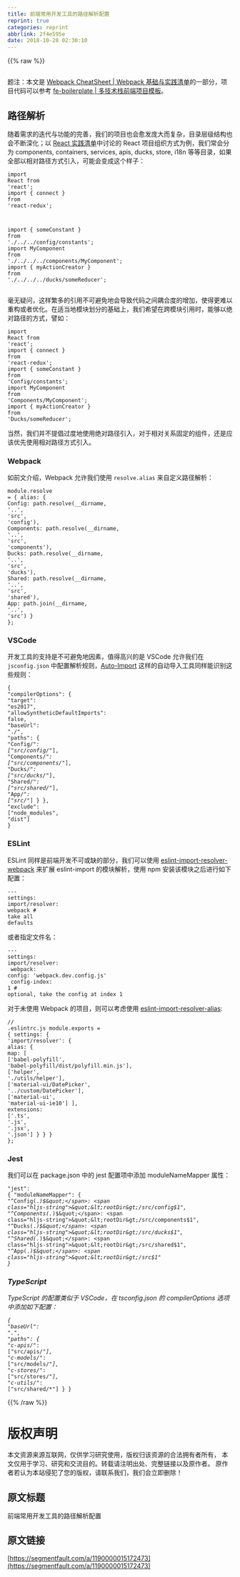 ```yaml
---
title: 前端常用开发工具的路径解析配置
reprint: true
categories: reprint
abbrlink: 2f4e595e
date: 2018-10-28 02:30:10
---
```


{{% raw %}}
<p><span class="img-wrap"><img data-src="/img/remote/1460000015172478" src="https://static.alili.tech/img/remote/1460000015172478" alt="" title="" style="cursor:pointer;display:inline"></span></p><p>&#x9898;&#x6CE8;&#xFF1A;&#x672C;&#x6587;&#x662F; <a href="https://github.com/wxyyxc1992/Awesome-CheatSheet/blob/master/Web/DevPractices/Bundler/Webpack-CheatSheet.md" rel="nofollow noreferrer" target="_blank">Webpack CheatSheet | Webpack &#x57FA;&#x7840;&#x4E0E;&#x5B9E;&#x8DF5;&#x6E05;&#x5355;</a>&#x7684;&#x4E00;&#x90E8;&#x5206;&#xFF0C;&#x9879;&#x76EE;&#x4EE3;&#x7801;&#x53EF;&#x4EE5;&#x53C2;&#x8003; <a href="https://github.com/wxyyxc1992/fe-boilerplate" rel="nofollow noreferrer" target="_blank">fe-boilerplate | &#x591A;&#x6280;&#x672F;&#x6808;&#x524D;&#x7AEF;&#x9879;&#x76EE;&#x6A21;&#x677F;</a>&#x3002;</p><h2 id="articleHeader0">&#x8DEF;&#x5F84;&#x89E3;&#x6790;</h2><p>&#x968F;&#x7740;&#x9700;&#x6C42;&#x7684;&#x8FED;&#x4EE3;&#x4E0E;&#x529F;&#x80FD;&#x7684;&#x5B8C;&#x5584;&#xFF0C;&#x6211;&#x4EEC;&#x7684;&#x9879;&#x76EE;&#x4E5F;&#x4F1A;&#x6108;&#x53D1;&#x5E9E;&#x5927;&#x800C;&#x590D;&#x6742;&#xFF0C;&#x76EE;&#x5F55;&#x5C42;&#x7EA7;&#x7ED3;&#x6784;&#x4E5F;&#x4F1A;&#x4E0D;&#x65AD;&#x6DF1;&#x5316;&#xFF1B;&#x4EE5; <a href="https://parg.co/YWj" rel="nofollow noreferrer" target="_blank">React &#x5B9E;&#x8DF5;&#x6E05;&#x5355;</a>&#x4E2D;&#x8BA8;&#x8BBA;&#x7684; React &#x9879;&#x76EE;&#x7EC4;&#x7EC7;&#x65B9;&#x5F0F;&#x4E3A;&#x4F8B;&#xFF0C;&#x6211;&#x4EEC;&#x5E38;&#x4F1A;&#x5206;&#x4E3A; components, containers, services, apis, ducks, store, i18n &#x7B49;&#x7B49;&#x76EE;&#x5F55;&#xFF0C;&#x5982;&#x679C;&#x5168;&#x90E8;&#x4EE5;&#x76F8;&#x5BF9;&#x8DEF;&#x5F84;&#x65B9;&#x5F0F;&#x5F15;&#x5165;&#xFF0C;&#x53EF;&#x80FD;&#x4F1A;&#x53D8;&#x6210;&#x8FD9;&#x4E2A;&#x6837;&#x5B50;&#xFF1A;</p><div class="widget-codetool" style="display:none"><div class="widget-codetool--inner"><span class="selectCode code-tool" data-toggle="tooltip" data-placement="top" title="" data-original-title="&#x5168;&#x9009;"></span> <span type="button" class="copyCode code-tool" data-toggle="tooltip" data-placement="top" data-clipboard-text="import React from &apos;react&apos;;
import { connect } from &apos;react-redux&apos;;

import { someConstant } from &apos;./../../config/constants&apos;;
import MyComponent from &apos;./../../../components/MyComponent&apos;;
import { myActionCreator } from &apos;./../../../ducks/someReducer&apos;;" title="" data-original-title="&#x590D;&#x5236;"></span> <span type="button" class="saveToNote code-tool" data-toggle="tooltip" data-placement="top" title="" data-original-title="&#x653E;&#x8FDB;&#x7B14;&#x8BB0;"></span></div></div><pre class="javascript hljs"><code class="js"><span class="hljs-keyword">import</span> React <span class="hljs-keyword">from</span> <span class="hljs-string">&apos;react&apos;</span>;
<span class="hljs-keyword">import</span> { connect } <span class="hljs-keyword">from</span> <span class="hljs-string">&apos;react-redux&apos;</span>;

<span class="hljs-keyword">import</span> { someConstant } <span class="hljs-keyword">from</span> <span class="hljs-string">&apos;./../../config/constants&apos;</span>;
<span class="hljs-keyword">import</span> MyComponent <span class="hljs-keyword">from</span> <span class="hljs-string">&apos;./../../../components/MyComponent&apos;</span>;
<span class="hljs-keyword">import</span> { myActionCreator } <span class="hljs-keyword">from</span> <span class="hljs-string">&apos;./../../../ducks/someReducer&apos;</span>;</code></pre><p>&#x6BEB;&#x65E0;&#x7591;&#x95EE;&#xFF0C;&#x8FD9;&#x6837;&#x7E41;&#x591A;&#x7684;&#x5F15;&#x7528;&#x4E0D;&#x53EF;&#x907F;&#x514D;&#x5730;&#x4F1A;&#x5BFC;&#x81F4;&#x4EE3;&#x7801;&#x4E4B;&#x95F4;&#x8026;&#x5408;&#x5EA6;&#x7684;&#x589E;&#x52A0;&#xFF0C;&#x4F7F;&#x5F97;&#x66F4;&#x96BE;&#x4EE5;&#x91CD;&#x6784;&#x6216;&#x8005;&#x4F18;&#x5316;&#x3002;&#x5728;&#x9002;&#x5F53;&#x5730;&#x6A21;&#x5757;&#x5212;&#x5206;&#x7684;&#x57FA;&#x7840;&#x4E0A;&#xFF0C;&#x6211;&#x4EEC;&#x5E0C;&#x671B;&#x5728;&#x8DE8;&#x6A21;&#x5757;&#x5F15;&#x7528;&#x65F6;&#xFF0C;&#x80FD;&#x591F;&#x4EE5;&#x7EDD;&#x5BF9;&#x8DEF;&#x5F84;&#x7684;&#x65B9;&#x5F0F;&#xFF0C;&#x8B6C;&#x5982;&#xFF1A;</p><div class="widget-codetool" style="display:none"><div class="widget-codetool--inner"><span class="selectCode code-tool" data-toggle="tooltip" data-placement="top" title="" data-original-title="&#x5168;&#x9009;"></span> <span type="button" class="copyCode code-tool" data-toggle="tooltip" data-placement="top" data-clipboard-text="import React from &apos;react&apos;;
import { connect } from &apos;react-redux&apos;;
import { someConstant } from &apos;Config/constants&apos;;
import MyComponent from &apos;Components/MyComponent&apos;;
import { myActionCreator } from &apos;Ducks/someReducer&apos;;" title="" data-original-title="&#x590D;&#x5236;"></span> <span type="button" class="saveToNote code-tool" data-toggle="tooltip" data-placement="top" title="" data-original-title="&#x653E;&#x8FDB;&#x7B14;&#x8BB0;"></span></div></div><pre class="javascript hljs"><code class="js"><span class="hljs-keyword">import</span> React <span class="hljs-keyword">from</span> <span class="hljs-string">&apos;react&apos;</span>;
<span class="hljs-keyword">import</span> { connect } <span class="hljs-keyword">from</span> <span class="hljs-string">&apos;react-redux&apos;</span>;
<span class="hljs-keyword">import</span> { someConstant } <span class="hljs-keyword">from</span> <span class="hljs-string">&apos;Config/constants&apos;</span>;
<span class="hljs-keyword">import</span> MyComponent <span class="hljs-keyword">from</span> <span class="hljs-string">&apos;Components/MyComponent&apos;</span>;
<span class="hljs-keyword">import</span> { myActionCreator } <span class="hljs-keyword">from</span> <span class="hljs-string">&apos;Ducks/someReducer&apos;</span>;</code></pre><p>&#x5F53;&#x7136;&#xFF0C;&#x6211;&#x4EEC;&#x5E76;&#x4E0D;&#x63D0;&#x5021;&#x8FC7;&#x5EA6;&#x5730;&#x4F7F;&#x7528;&#x7EDD;&#x5BF9;&#x8DEF;&#x5F84;&#x5F15;&#x5165;&#xFF0C;&#x5BF9;&#x4E8E;&#x76F8;&#x5BF9;&#x5173;&#x7CFB;&#x56FA;&#x5B9A;&#x7684;&#x7EC4;&#x4EF6;&#xFF0C;&#x8FD8;&#x662F;&#x5E94;&#x8BE5;&#x4F18;&#x5148;&#x4F7F;&#x7528;&#x76F8;&#x5BF9;&#x8DEF;&#x5F84;&#x65B9;&#x5F0F;&#x5F15;&#x5165;&#x3002;</p><h3 id="articleHeader1">Webpack</h3><p>&#x5982;&#x524D;&#x6587;&#x4ECB;&#x7ECD;&#xFF0C;Webpack &#x5141;&#x8BB8;&#x6211;&#x4EEC;&#x4F7F;&#x7528; <code>resolve.alias</code> &#x6765;&#x81EA;&#x5B9A;&#x4E49;&#x8DEF;&#x5F84;&#x89E3;&#x6790;&#xFF1A;</p><div class="widget-codetool" style="display:none"><div class="widget-codetool--inner"><span class="selectCode code-tool" data-toggle="tooltip" data-placement="top" title="" data-original-title="&#x5168;&#x9009;"></span> <span type="button" class="copyCode code-tool" data-toggle="tooltip" data-placement="top" data-clipboard-text="module.resolve = {
  alias: {
    Config: path.resolve(__dirname, &apos;..&apos;, &apos;src&apos;, &apos;config&apos;),
    Components: path.resolve(__dirname, &apos;..&apos;, &apos;src&apos;, &apos;components&apos;),
    Ducks: path.resolve(__dirname, &apos;..&apos;, &apos;src&apos;, &apos;ducks&apos;),
    Shared: path.resolve(__dirname, &apos;..&apos;, &apos;src&apos;, &apos;shared&apos;),
    App: path.join(__dirname, &apos;..&apos;, &apos;src&apos;)
  }
};" title="" data-original-title="&#x590D;&#x5236;"></span> <span type="button" class="saveToNote code-tool" data-toggle="tooltip" data-placement="top" title="" data-original-title="&#x653E;&#x8FDB;&#x7B14;&#x8BB0;"></span></div></div><pre class="javascript hljs"><code class="js"><span class="hljs-built_in">module</span>.resolve = {
  <span class="hljs-attr">alias</span>: {
    <span class="hljs-attr">Config</span>: path.resolve(__dirname, <span class="hljs-string">&apos;..&apos;</span>, <span class="hljs-string">&apos;src&apos;</span>, <span class="hljs-string">&apos;config&apos;</span>),
    <span class="hljs-attr">Components</span>: path.resolve(__dirname, <span class="hljs-string">&apos;..&apos;</span>, <span class="hljs-string">&apos;src&apos;</span>, <span class="hljs-string">&apos;components&apos;</span>),
    <span class="hljs-attr">Ducks</span>: path.resolve(__dirname, <span class="hljs-string">&apos;..&apos;</span>, <span class="hljs-string">&apos;src&apos;</span>, <span class="hljs-string">&apos;ducks&apos;</span>),
    <span class="hljs-attr">Shared</span>: path.resolve(__dirname, <span class="hljs-string">&apos;..&apos;</span>, <span class="hljs-string">&apos;src&apos;</span>, <span class="hljs-string">&apos;shared&apos;</span>),
    <span class="hljs-attr">App</span>: path.join(__dirname, <span class="hljs-string">&apos;..&apos;</span>, <span class="hljs-string">&apos;src&apos;</span>)
  }
};</code></pre><h3 id="articleHeader2">VSCode</h3><p>&#x5F00;&#x53D1;&#x5DE5;&#x5177;&#x7684;&#x652F;&#x6301;&#x662F;&#x4E0D;&#x53EF;&#x907F;&#x514D;&#x5730;&#x56E0;&#x7D20;&#xFF0C;&#x503C;&#x5F97;&#x9AD8;&#x5174;&#x7684;&#x662F; VSCode &#x5141;&#x8BB8;&#x6211;&#x4EEC;&#x5728; <code>jsconfig.json</code> &#x4E2D;&#x914D;&#x7F6E;&#x89E3;&#x6790;&#x89C4;&#x5219;&#xFF0C;<a href="https://github.com/soates/Auto-Import" rel="nofollow noreferrer" target="_blank">Auto-Import</a> &#x8FD9;&#x6837;&#x7684;&#x81EA;&#x52A8;&#x5BFC;&#x5165;&#x5DE5;&#x5177;&#x540C;&#x6837;&#x80FD;&#x8BC6;&#x522B;&#x8FD9;&#x4E9B;&#x89C4;&#x5219;&#xFF1A;</p><div class="widget-codetool" style="display:none"><div class="widget-codetool--inner"><span class="selectCode code-tool" data-toggle="tooltip" data-placement="top" title="" data-original-title="&#x5168;&#x9009;"></span> <span type="button" class="copyCode code-tool" data-toggle="tooltip" data-placement="top" data-clipboard-text="{
  &quot;compilerOptions&quot;: {
    &quot;target&quot;: &quot;es2017&quot;,
    &quot;allowSyntheticDefaultImports&quot;: false,
    &quot;baseUrl&quot;: &quot;./&quot;,
    &quot;paths&quot;: {
      &quot;Config/*&quot;: [&quot;src/config/*&quot;],
      &quot;Components/*&quot;: [&quot;src/components/*&quot;],
      &quot;Ducks/*&quot;: [&quot;src/ducks/*&quot;],
      &quot;Shared/*&quot;: [&quot;src/shared/*&quot;],
      &quot;App/*&quot;: [&quot;src/*&quot;]
    }
  },
  &quot;exclude&quot;: [&quot;node_modules&quot;, &quot;dist&quot;]
}" title="" data-original-title="&#x590D;&#x5236;"></span> <span type="button" class="saveToNote code-tool" data-toggle="tooltip" data-placement="top" title="" data-original-title="&#x653E;&#x8FDB;&#x7B14;&#x8BB0;"></span></div></div><pre class="javascript hljs"><code class="js">{
  <span class="hljs-string">&quot;compilerOptions&quot;</span>: {
    <span class="hljs-string">&quot;target&quot;</span>: <span class="hljs-string">&quot;es2017&quot;</span>,
    <span class="hljs-string">&quot;allowSyntheticDefaultImports&quot;</span>: <span class="hljs-literal">false</span>,
    <span class="hljs-string">&quot;baseUrl&quot;</span>: <span class="hljs-string">&quot;./&quot;</span>,
    <span class="hljs-string">&quot;paths&quot;</span>: {
      <span class="hljs-string">&quot;Config/*&quot;</span>: [<span class="hljs-string">&quot;src/config/*&quot;</span>],
      <span class="hljs-string">&quot;Components/*&quot;</span>: [<span class="hljs-string">&quot;src/components/*&quot;</span>],
      <span class="hljs-string">&quot;Ducks/*&quot;</span>: [<span class="hljs-string">&quot;src/ducks/*&quot;</span>],
      <span class="hljs-string">&quot;Shared/*&quot;</span>: [<span class="hljs-string">&quot;src/shared/*&quot;</span>],
      <span class="hljs-string">&quot;App/*&quot;</span>: [<span class="hljs-string">&quot;src/*&quot;</span>]
    }
  },
  <span class="hljs-string">&quot;exclude&quot;</span>: [<span class="hljs-string">&quot;node_modules&quot;</span>, <span class="hljs-string">&quot;dist&quot;</span>]
}</code></pre><h3 id="articleHeader3">ESLint</h3><p>ESLint &#x540C;&#x6837;&#x662F;&#x524D;&#x7AEF;&#x5F00;&#x53D1;&#x4E0D;&#x53EF;&#x6216;&#x7F3A;&#x7684;&#x90E8;&#x5206;&#xFF0C;&#x6211;&#x4EEC;&#x53EF;&#x4EE5;&#x4F7F;&#x7528; <a href="https://www.npmjs.com/package/eslint-import-resolver-webpack" rel="nofollow noreferrer" target="_blank">eslint-import-resolver-webpack</a> &#x6765;&#x6269;&#x5C55; eslint-import &#x7684;&#x6A21;&#x5757;&#x89E3;&#x6790;&#xFF0C;&#x4F7F;&#x7528; npm &#x5B89;&#x88C5;&#x8BE5;&#x6A21;&#x5757;&#x4E4B;&#x540E;&#x8FDB;&#x884C;&#x5982;&#x4E0B;&#x914D;&#x7F6E;&#xFF1A;</p><div class="widget-codetool" style="display:none"><div class="widget-codetool--inner"><span class="selectCode code-tool" data-toggle="tooltip" data-placement="top" title="" data-original-title="&#x5168;&#x9009;"></span> <span type="button" class="copyCode code-tool" data-toggle="tooltip" data-placement="top" data-clipboard-text="---
settings:
  import/resolver: webpack  # take all defaults" title="" data-original-title="&#x590D;&#x5236;"></span> <span type="button" class="saveToNote code-tool" data-toggle="tooltip" data-placement="top" title="" data-original-title="&#x653E;&#x8FDB;&#x7B14;&#x8BB0;"></span></div></div><pre class="yaml hljs"><code class="yaml"><span class="hljs-meta">---</span>
<span class="hljs-attr">settings:</span>
  <span class="hljs-string">import/resolver:</span> <span class="hljs-string">webpack</span>  <span class="hljs-comment"># take all defaults</span></code></pre><p>&#x6216;&#x8005;&#x6307;&#x5B9A;&#x6587;&#x4EF6;&#x540D;&#xFF1A;</p><div class="widget-codetool" style="display:none"><div class="widget-codetool--inner"><span class="selectCode code-tool" data-toggle="tooltip" data-placement="top" title="" data-original-title="&#x5168;&#x9009;"></span> <span type="button" class="copyCode code-tool" data-toggle="tooltip" data-placement="top" data-clipboard-text="---
settings:
  import/resolver:
    webpack:
      config: &apos;webpack.dev.config.js&apos;
      config-index: 1   # optional, take the config at index 1" title="" data-original-title="&#x590D;&#x5236;"></span> <span type="button" class="saveToNote code-tool" data-toggle="tooltip" data-placement="top" title="" data-original-title="&#x653E;&#x8FDB;&#x7B14;&#x8BB0;"></span></div></div><pre class="yaml hljs"><code class="yaml"><span class="hljs-meta">---</span>
<span class="hljs-attr">settings:</span>
  <span class="hljs-string">import/resolver:</span>
<span class="hljs-attr">    webpack:</span>
<span class="hljs-attr">      config:</span> <span class="hljs-string">&apos;webpack.dev.config.js&apos;</span>
<span class="hljs-attr">      config-index:</span> <span class="hljs-number">1</span>   <span class="hljs-comment"># optional, take the config at index 1</span></code></pre><p>&#x5BF9;&#x4E8E;&#x672A;&#x4F7F;&#x7528; Webpack &#x7684;&#x9879;&#x76EE;&#xFF0C;&#x5219;&#x53EF;&#x4EE5;&#x8003;&#x8651;&#x4F7F;&#x7528; <a href="https://www.npmjs.com/package/eslint-import-resolver-alias" rel="nofollow noreferrer" target="_blank">eslint-import-resolver-alias</a>:</p><div class="widget-codetool" style="display:none"><div class="widget-codetool--inner"><span class="selectCode code-tool" data-toggle="tooltip" data-placement="top" title="" data-original-title="&#x5168;&#x9009;"></span> <span type="button" class="copyCode code-tool" data-toggle="tooltip" data-placement="top" data-clipboard-text="// .eslintrc.js
module.exports = {
  settings: {
    &apos;import/resolver&apos;: {
      alias: {
        map: [
          [&apos;babel-polyfill&apos;, &apos;babel-polyfill/dist/polyfill.min.js&apos;],
          [&apos;helper&apos;, &apos;./utils/helper&apos;],
          [&apos;material-ui/DatePicker&apos;, &apos;../custom/DatePicker&apos;],
          [&apos;material-ui&apos;, &apos;material-ui-ie10&apos;]
        ],
        extensions: [&apos;.ts&apos;, &apos;.js&apos;, &apos;.jsx&apos;, &apos;.json&apos;]
      }
    }
  }
};" title="" data-original-title="&#x590D;&#x5236;"></span> <span type="button" class="saveToNote code-tool" data-toggle="tooltip" data-placement="top" title="" data-original-title="&#x653E;&#x8FDB;&#x7B14;&#x8BB0;"></span></div></div><pre class="javascript hljs"><code class="js"><span class="hljs-comment">// .eslintrc.js</span>
<span class="hljs-built_in">module</span>.exports = {
  <span class="hljs-attr">settings</span>: {
    <span class="hljs-string">&apos;import/resolver&apos;</span>: {
      <span class="hljs-attr">alias</span>: {
        <span class="hljs-attr">map</span>: [
          [<span class="hljs-string">&apos;babel-polyfill&apos;</span>, <span class="hljs-string">&apos;babel-polyfill/dist/polyfill.min.js&apos;</span>],
          [<span class="hljs-string">&apos;helper&apos;</span>, <span class="hljs-string">&apos;./utils/helper&apos;</span>],
          [<span class="hljs-string">&apos;material-ui/DatePicker&apos;</span>, <span class="hljs-string">&apos;../custom/DatePicker&apos;</span>],
          [<span class="hljs-string">&apos;material-ui&apos;</span>, <span class="hljs-string">&apos;material-ui-ie10&apos;</span>]
        ],
        <span class="hljs-attr">extensions</span>: [<span class="hljs-string">&apos;.ts&apos;</span>, <span class="hljs-string">&apos;.js&apos;</span>, <span class="hljs-string">&apos;.jsx&apos;</span>, <span class="hljs-string">&apos;.json&apos;</span>]
      }
    }
  }
};</code></pre><h3 id="articleHeader4">Jest</h3><p>&#x6211;&#x4EEC;&#x53EF;&#x4EE5;&#x5728; package.json &#x4E2D;&#x7684; jest &#x914D;&#x7F6E;&#x9879;&#x4E2D;&#x6DFB;&#x52A0; moduleNameMapper &#x5C5E;&#x6027;&#xFF1A;</p><div class="widget-codetool" style="display:none"><div class="widget-codetool--inner"><span class="selectCode code-tool" data-toggle="tooltip" data-placement="top" title="" data-original-title="&#x5168;&#x9009;"></span> <span type="button" class="copyCode code-tool" data-toggle="tooltip" data-placement="top" data-clipboard-text="&quot;jest&quot;: {
  &quot;moduleNameMapper&quot;: {
    &quot;^Config(.*)$&quot;: &quot;&lt;rootDir&gt;/src/config$1&quot;,
    &quot;^Components(.*)$&quot;: &quot;&lt;rootDir&gt;/src/components$1&quot;,
    &quot;^Ducks(.*)$&quot;: &quot;&lt;rootDir&gt;/src/ducks$1&quot;,
    &quot;^Shared(.*)$&quot;: &quot;&lt;rootDir&gt;/src/shared$1&quot;,
    &quot;^App(.*)$&quot;: &quot;&lt;rootDir&gt;/src$1&quot;
}" title="" data-original-title="&#x590D;&#x5236;"></span> <span type="button" class="saveToNote code-tool" data-toggle="tooltip" data-placement="top" title="" data-original-title="&#x653E;&#x8FDB;&#x7B14;&#x8BB0;"></span></div></div><pre class="json hljs"><code class="json"><span class="hljs-string">&quot;jest&quot;</span>: {
  <span class="hljs-attr">&quot;moduleNameMapper&quot;</span>: {
    <span class="hljs-attr">&quot;^Config(.*)$&quot;</span>: <span class="hljs-string">&quot;&lt;rootDir&gt;/src/config$1&quot;</span>,
    <span class="hljs-attr">&quot;^Components(.*)$&quot;</span>: <span class="hljs-string">&quot;&lt;rootDir&gt;/src/components$1&quot;</span>,
    <span class="hljs-attr">&quot;^Ducks(.*)$&quot;</span>: <span class="hljs-string">&quot;&lt;rootDir&gt;/src/ducks$1&quot;</span>,
    <span class="hljs-attr">&quot;^Shared(.*)$&quot;</span>: <span class="hljs-string">&quot;&lt;rootDir&gt;/src/shared$1&quot;</span>,
    <span class="hljs-attr">&quot;^App(.*)$&quot;</span>: <span class="hljs-string">&quot;&lt;rootDir&gt;/src$1&quot;</span>
}</code></pre><h3 id="articleHeader5">TypeScript</h3><p>TypeScript &#x7684;&#x914D;&#x7F6E;&#x7C7B;&#x4F3C;&#x4E8E; VSCode&#xFF0C;&#x5728; tsconfig.json &#x7684; compilerOptions &#x9009;&#x9879;&#x4E2D;&#x6DFB;&#x52A0;&#x5982;&#x4E0B;&#x914D;&#x7F6E;&#xFF1A;</p><div class="widget-codetool" style="display:none"><div class="widget-codetool--inner"><span class="selectCode code-tool" data-toggle="tooltip" data-placement="top" title="" data-original-title="&#x5168;&#x9009;"></span> <span type="button" class="copyCode code-tool" data-toggle="tooltip" data-placement="top" data-clipboard-text="{
  &quot;baseUrl&quot;: &quot;.&quot;,
  &quot;paths&quot;: {
    &quot;c-apis/*&quot;: [&quot;src/apis/*&quot;],
    &quot;c-models/*&quot;: [&quot;src/models/*&quot;],
    &quot;c-stores/*&quot;: [&quot;src/stores/*&quot;],
    &quot;c-utils/*&quot;: [&quot;src/shared/*&quot;]
  }
}" title="" data-original-title="&#x590D;&#x5236;"></span> <span type="button" class="saveToNote code-tool" data-toggle="tooltip" data-placement="top" title="" data-original-title="&#x653E;&#x8FDB;&#x7B14;&#x8BB0;"></span></div></div><pre class="json hljs"><code class="json">{
  <span class="hljs-attr">&quot;baseUrl&quot;</span>: <span class="hljs-string">&quot;.&quot;</span>,
  <span class="hljs-attr">&quot;paths&quot;</span>: {
    <span class="hljs-attr">&quot;c-apis/*&quot;</span>: [<span class="hljs-string">&quot;src/apis/*&quot;</span>],
    <span class="hljs-attr">&quot;c-models/*&quot;</span>: [<span class="hljs-string">&quot;src/models/*&quot;</span>],
    <span class="hljs-attr">&quot;c-stores/*&quot;</span>: [<span class="hljs-string">&quot;src/stores/*&quot;</span>],
    <span class="hljs-attr">&quot;c-utils/*&quot;</span>: [<span class="hljs-string">&quot;src/shared/*&quot;</span>]
  }
}</code></pre>
{{% /raw %}}

# 版权声明
本文资源来源互联网，仅供学习研究使用，版权归该资源的合法拥有者所有，
本文仅用于学习、研究和交流目的。转载请注明出处、完整链接以及原作者。
原作者若认为本站侵犯了您的版权，请联系我们，我们会立即删除！

## 原文标题
前端常用开发工具的路径解析配置

## 原文链接
[https://segmentfault.com/a/1190000015172473](https://segmentfault.com/a/1190000015172473)


